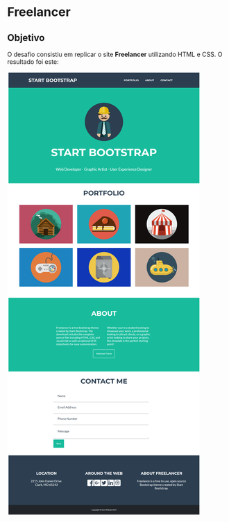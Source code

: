 # Freelancer

## Objetivo

O desafio consistiu em replicar o site **Freelancer** utilizando HTML e CSS.
O resultado foi este:

![Freelancer Website](docs/freelancer.png)





